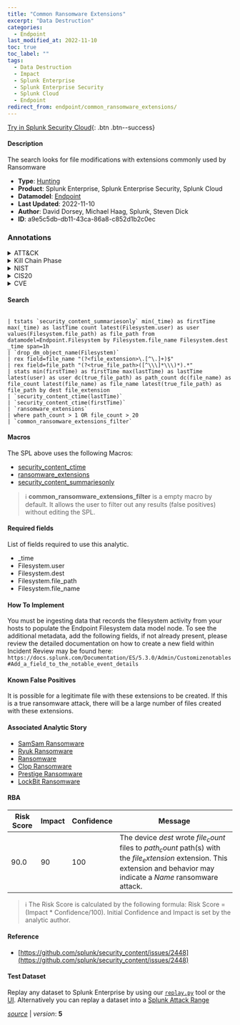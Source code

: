 ```yaml
---
title: "Common Ransomware Extensions"
excerpt: "Data Destruction"
categories:
  - Endpoint
last_modified_at: 2022-11-10
toc: true
toc_label: ""
tags:
  - Data Destruction
  - Impact
  - Splunk Enterprise
  - Splunk Enterprise Security
  - Splunk Cloud
  - Endpoint
redirect_from: endpoint/common_ransomware_extensions/
---
```




[Try in Splunk Security Cloud](https://www.splunk.com/en_us/cyber-security.html){: .btn .btn--success}

#### Description

The search looks for file modifications with extensions commonly used by Ransomware

- **Type**: [Hunting](https://github.com/splunk/security_content/wiki/Detection-Analytic-Types)
- **Product**: Splunk Enterprise, Splunk Enterprise Security, Splunk Cloud
- **Datamodel**: [Endpoint](https://docs.splunk.com/Documentation/CIM/latest/User/Endpoint)
- **Last Updated**: 2022-11-10
- **Author**: David Dorsey, Michael Haag, Splunk, Steven Dick
- **ID**: a9e5c5db-db11-43ca-86a8-c852d1b2c0ec

### Annotations
<details>
  <summary>ATT&CK</summary>

<div markdown="1">

#### [ATT&CK](https://attack.mitre.org/)

| ID          | Technique   | Tactic         |
| ----------- | ----------- |--------------- |
| [T1485](https://attack.mitre.org/techniques/T1485/) | Data Destruction | Impact |

</div>
</details>


<details>
  <summary>Kill Chain Phase</summary>

<div markdown="1">

* Actions On Objectives


</div>
</details>


<details>
  <summary>NIST</summary>

<div markdown="1">

* DE.AE



</div>
</details>

<details>
  <summary>CIS20</summary>

<div markdown="1">

* CIS 10



</div>
</details>

<details>
  <summary>CVE</summary>

<div markdown="1">


</div>
</details>


#### Search

```

| tstats `security_content_summariesonly` min(_time) as firstTime max(_time) as lastTime count latest(Filesystem.user) as user values(Filesystem.file_path) as file_path from datamodel=Endpoint.Filesystem by Filesystem.file_name Filesystem.dest _time span=1h 
| `drop_dm_object_name(Filesystem)` 
| rex field=file_name "(?<file_extension>\.[^\.]+)$" 
| rex field=file_path "(?<true_file_path>([^\\\]*\\\)*).*" 
| stats min(firstTime) as firstTime max(lastTime) as lastTime latest(user) as user dc(true_file_path) as path_count dc(file_name) as file_count latest(file_name) as file_name latest(true_file_path) as file_path by dest file_extension 
| `security_content_ctime(lastTime)` 
| `security_content_ctime(firstTime)` 
| `ransomware_extensions` 
| where path_count > 1 OR file_count > 20 
| `common_ransomware_extensions_filter`
```

#### Macros
The SPL above uses the following Macros:
* [security_content_ctime](https://github.com/splunk/security_content/blob/develop/macros/security_content_ctime.yml)
* [ransomware_extensions](https://github.com/splunk/security_content/blob/develop/macros/ransomware_extensions.yml)
* [security_content_summariesonly](https://github.com/splunk/security_content/blob/develop/macros/security_content_summariesonly.yml)

> :information_source:
> **common_ransomware_extensions_filter** is a empty macro by default. It allows the user to filter out any results (false positives) without editing the SPL.



#### Required fields
List of fields required to use this analytic.
* _time
* Filesystem.user
* Filesystem.dest
* Filesystem.file_path
* Filesystem.file_name



#### How To Implement
You must be ingesting data that records the filesystem activity from your hosts to populate the Endpoint Filesystem data model node. To see the additional metadata, add the following fields, if not already present, please review the detailed documentation on how to create a new field within Incident Review may be found here: `https://docs.splunk.com/Documentation/ES/5.3.0/Admin/Customizenotables#Add_a_field_to_the_notable_event_details`
#### Known False Positives
It is possible for a legitimate file with these extensions to be created. If this is a true ransomware attack, there will be a large number of files created with these extensions.

#### Associated Analytic Story
* [SamSam Ransomware](/stories/samsam_ransomware)
* [Ryuk Ransomware](/stories/ryuk_ransomware)
* [Ransomware](/stories/ransomware)
* [Clop Ransomware](/stories/clop_ransomware)
* [Prestige Ransomware](/stories/prestige_ransomware)
* [LockBit Ransomware](/stories/lockbit_ransomware)




#### RBA

| Risk Score  | Impact      | Confidence   | Message      |
| ----------- | ----------- |--------------|--------------|
| 90.0 | 90 | 100 | The device $dest$ wrote $file_count$ files to $path_count$ path(s) with the $file_extension$ extension. This extension and behavior may indicate a $Name$ ransomware attack. |


> :information_source:
> The Risk Score is calculated by the following formula: Risk Score = (Impact * Confidence/100). Initial Confidence and Impact is set by the analytic author.


#### Reference

* [https://github.com/splunk/security_content/issues/2448](https://github.com/splunk/security_content/issues/2448)



#### Test Dataset
Replay any dataset to Splunk Enterprise by using our [`replay.py`](https://github.com/splunk/attack_data#using-replaypy) tool or the [UI](https://github.com/splunk/attack_data#using-ui).
Alternatively you can replay a dataset into a [Splunk Attack Range](https://github.com/splunk/attack_range#replay-dumps-into-attack-range-splunk-server)




[*source*](https://github.com/splunk/security_content/tree/develop/detections/endpoint/common_ransomware_extensions.yml) \| *version*: **5**
